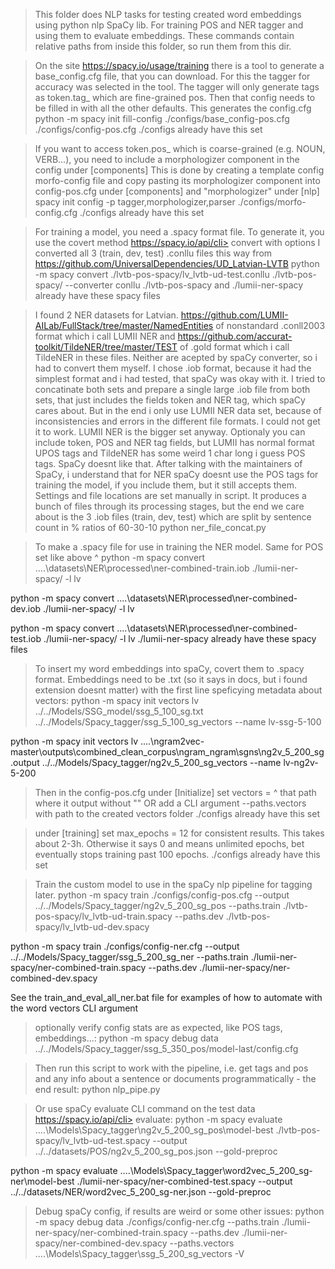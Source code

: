 >  This folder does NLP tasks for testing created word embeddings using python nlp SpaCy lib. For training POS and NER tagger and using them to evaluate embeddings.
These commands contain relative paths from inside this folder, so run them from this dir.

>  On the site https://spacy.io/usage/training there is a tool to generate a base_config.cfg file, that you can download. For this the tagger for accuracy was selected in the tool.
>  The tagger will only generate tags as token.tag_ which are fine-grained pos.
>  Then that config needs to be filled in with all the other defaults. This generates the config.cfg
python -m spacy init fill-config ./configs/base_config-pos.cfg ./configs/config-pos.cfg
./configs already have this set

>  If you want to access token.pos_ which is coarse-grained (e.g. NOUN, VERB...), you need to include a morphologizer component in the config under [components]
>  This is done by creating a template config morfo-config file and copy pasting its morphologizer component into config-pos.cfg under [components] and "morphologizer" under [nlp]
spacy init config -p tagger,morphologizer,parser ./configs/morfo-config.cfg
./configs already have this set

>  For training a model, you need a .spacy format file. To generate it, you use the covert method https://spacy.io/api/cli> convert with options
>  I converted all 3 (train, dev, test) .conllu files this way from https://github.com/UniversalDependencies/UD_Latvian-LVTB
python -m spacy convert ./lvtb-pos-spacy/lv_lvtb-ud-test.conllu ./lvtb-pos-spacy/ --converter conllu
./lvtb-pos-spacy and ./lumii-ner-spacy already have these spacy files

>  I found 2 NER datasets for Latvian. 
>  https://github.com/LUMII-AILab/FullStack/tree/master/NamedEntities of nonstandard .conll2003 format which i call LUMII NER and 
>  https://github.com/accurat-toolkit/TildeNER/tree/master/TEST of .gold format which i call TildeNER in these files.
>  Neither are acepted by spaCy converter, so i had to convert them myself. I chose .iob format, because it had the simplest format and i had tested, that spaCy was okay with it.
>  I tried to concatinate both sets and prepare a single large .iob file from both sets, that just includes the fields token and NER tag, which spaCy cares about. But in the end i only use LUMII NER data set, because of inconsistencies and errors in the different file formats. I could not get it to work. LUMII NER is the bigger set anyway.
>  Optionaly you can include token, POS and NER tag fields, but LUMII has normal format UPOS tags and TildeNER has some weird 1 char long i guess POS tags. SpaCy doesnt like that. 
>  After talking with the maintainers of SpaCy, i understand that for NER spaCy doesnt use the POS tags for training the model, if you include them, but it still accepts them.
>  Settings and file locations are set manually in script. It produces a bunch of files through its processing stages, but the end we care about is the 3 .iob files (train, dev, test)
>  which are split by sentence count in % ratios of 60-30-10
python ner_file_concat.py

>  To make a .spacy file for use in training the NER model. Same for POS set like above ^
python -m spacy convert ..\..\datasets\NER\processed\ner-combined-train.iob ./lumii-ner-spacy/ -l lv

python -m spacy convert ..\..\datasets\NER\processed\ner-combined-dev.iob ./lumii-ner-spacy/ -l lv

python -m spacy convert ..\..\datasets\NER\processed\ner-combined-test.iob ./lumii-ner-spacy/ -l lv
./lumii-ner-spacy already have these spacy files

>  To insert my word embeddings into spaCy, covert them to .spacy format. Embeddings need to be .txt (so it says in docs, but i found extension doesnt matter) with the first line speficying metadata about vectors:
python -m spacy init vectors lv ../../Models/SSG_model/ssg_5_100_sg.txt ../../Models/Spacy_tagger/ssg_5_100_sg_vectors --name lv-ssg-5-100

python -m spacy init vectors lv ..\..\ngram2vec-master\outputs\combined_clean_corpus\ngram_ngram\sgns\ng2v_5_200_sg.output ../../Models/Spacy_tagger/ng2v_5_200_sg_vectors --name lv-ng2v-5-200

>  Then in the config-pos.cfg under [Initialize] set vectors = ^ that path where it output without "" OR add a CLI argument --paths.vectors with path to the created vectors folder
./configs already have this set

>  under [training] set max_epochs = 12 for consistent results. This takes about 2-3h. Otherwise it says 0 and means unlimited epochs, bet eventually stops training past 100 epochs.
./configs already have this set

>  Train the custom model to use in the spaCy nlp pipeline for tagging later.
python -m spacy train ./configs/config-pos.cfg --output ../../Models/Spacy_tagger/ng2v_5_200_sg_pos --paths.train ./lvtb-pos-spacy/lv_lvtb-ud-train.spacy --paths.dev ./lvtb-pos-spacy/lv_lvtb-ud-dev.spacy

python -m spacy train ./configs/config-ner.cfg --output ../../Models/Spacy_tagger/ssg_5_200_sg_ner --paths.train ./lumii-ner-spacy/ner-combined-train.spacy --paths.dev ./lumii-ner-spacy/ner-combined-dev.spacy

See the train_and_eval_all_ner.bat file for examples of how to automate with the word vectors CLI argument
>  optionally verify config stats are as expected, like POS tags, embeddings...:
python -m spacy debug data ../../Models/Spacy_tagger/ssg_5_350_pos/model-last/config.cfg

>  Then run this script to work with the pipeline, i.e. get tags and pos and any info about a sentence or documents programmatically - the end result:
python nlp_pipe.py

>  Or use spaCy evaluate CLI command on the test data https://spacy.io/api/cli> evaluate:
python -m spacy evaluate ..\..\Models\Spacy_tagger\ng2v_5_200_sg_pos\model-best ./lvtb-pos-spacy/lv_lvtb-ud-test.spacy --output ../../datasets/POS/ng2v_5_200_sg_pos.json --gold-preproc

python -m spacy evaluate ..\..\Models\Spacy_tagger\word2vec_5_200_sg-ner\model-best ./lumii-ner-spacy/ner-combined-test.spacy --output ../../datasets/NER/word2vec_5_200_sg-ner.json --gold-preproc

>  Debug spaCy config, if results are weird or some other issues:
python -m spacy debug data ./configs/config-ner.cfg --paths.train ./lumii-ner-spacy/ner-combined-train.spacy --paths.dev ./lumii-ner-spacy/ner-combined-dev.spacy --paths.vectors ..\..\Models\Spacy_tagger\ssg_5_200_sg_vectors -V